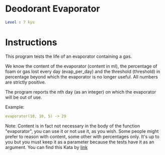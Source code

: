 # Deodorant Evaporator

```yaml
Level : 7 kyu
```

# Instructions

This program tests the life of an evaporator containing a gas.

We know the content of the evaporator (content in ml), the percentage of foam or gas lost every day (evap_per_day) and the threshold (threshold) in percentage beyond which the evaporator is no longer useful. All numbers are strictly positive.

The program reports the nth day (as an integer) on which the evaporator will be out of use.

Example:
```yaml
evaporator(10, 10, 5) -> 29
```

Note:
Content is in fact not necessary in the body of the function "evaporator", you can use it or not use it, as you wish. Some people might prefer to reason with content, some other with percentages only. It's up to you but you must keep it as a parameter because the tests have it as an argument.
You can find this Kata by [link](https://www.codewars.com/kata/5506b230a11c0aeab3000c1f/train/java)
